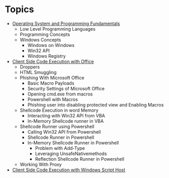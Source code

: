 # Topics

- [Operating System and Programming Fundamentals](./Operating-System-and-Programming-Fundamentals/README.md)
  - Low Level Programming Languages
  - Programming Concepts
  - Windows Concepts
    - Windows on Windows
    - Win32 API
    - Windows Registry
- [Client Side Code Execution with Office](./Client-Side-Code-Execution-With-Office/README.md)
  - Droppers
  - HTML Smuggling
  - Phishing With Microsoft Office
    - Basic Macro Payloads
    - Security Settings of Microsoft Office
    - Opening cmd.exe from macros
    - Powershell with Macros
    - Phishing user into disabling protected view and Enabling Macros
  - Shellcode Execution in word Memory
    - Interacting with Win32 API from VBA
    - In-Memory Shellcode runner in VBA
  - Shellcode Runner using Powershell
    - Calling Win32 API from Powershell
    - Shellcode Runner in Powershell
    - In-Memory Shellcode Runner in Powershell
      - Problem with Add-Type
      - Leveraging UnsafeNativemethods
      - Reflection Shellcode Runner in Powershell
  - Working With Proxy
- [Client Side Code Execution with Windows Script Host](./Client-Side-Execution-With-Windows-Script-Host/README.md)
